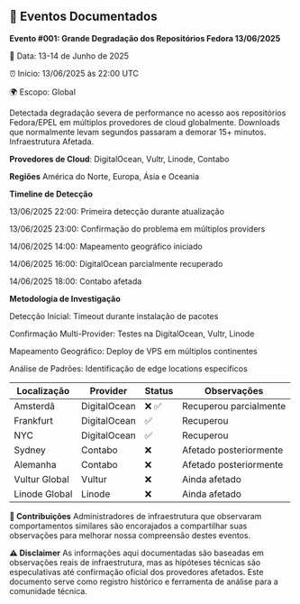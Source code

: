 ## 🚨 Eventos Documentados

**Evento #001: Grande Degradação dos Repositórios Fedora 13/06/2025**

📅 Data: 13-14 de Junho de 2025

⏰ Início: 13/06/2025 às 22:00 UTC

🌍 Escopo: Global

Detectada degradação severa de performance no acesso aos repositórios Fedora/EPEL em múltiplos provedores de cloud globalmente. Downloads que normalmente levam segundos passaram a demorar 15+ minutos.
Infraestrutura Afetada.

**Provedores de Cloud**: DigitalOcean, Vultr, Linode, Contabo


**Regiões** América do Norte, Europa, Ásia e Oceania


**Timeline de Detecção**

13/06/2025 22:00: Primeira detecção durante atualização

13/06/2025 23:00: Confirmação do problema em múltiplos providers

14/06/2025 14:00: Mapeamento geográfico iniciado

14/06/2025 16:00: DigitalOcean parcialmente recuperado

14/06/2025 18:00: Contabo afetada 


**Metodologia de Investigação**

Detecção Inicial: Timeout durante instalação de pacotes

Confirmação Multi-Provider: Testes na DigitalOcean, Vultr, Linode

Mapeamento Geográfico: Deploy de VPS em múltiplos continentes

Análise de Padrões: Identificação de edge locations específicos


| Localização    | Provider       | Status       | Observações            |
|----------------|----------------|--------------|-------------------------|
| Amsterdã       | DigitalOcean   | ❌ ✅         | Recuperou parcialmente  |
| Frankfurt      | DigitalOcean   | ✅            | Recuperou       |
| NYC            | DigitalOcean   | ✅            | Recuperou       |
| Sydney         | Contabo        | ❌            | Afetado posteriormente  |
| Alemanha       | Contabo        | ❌            | Afetado posteriormente  |
| Vultur Global  | Vultur         | ❌            | Ainda afetado           |
| Linode Global  | Linode         | ❌            | Ainda afetado           |


**🤝 Contribuições**
Administradores de infraestrutura que observaram comportamentos similares são encorajados a compartilhar suas observações para melhorar nossa compreensão destes eventos.

**⚠️ Disclaimer**
As informações aqui documentadas são baseadas em observações reais de infraestrutura, mas as hipóteses técnicas são especulativas até confirmação oficial dos provedores afetados. Este documento serve como registro histórico e ferramenta de análise para a comunidade técnica.
